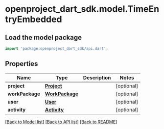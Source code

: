 # openproject_dart_sdk.model.TimeEntryEmbedded

## Load the model package
```dart
import 'package:openproject_dart_sdk/api.dart';
```

## Properties
Name | Type | Description | Notes
------------ | ------------- | ------------- | -------------
**project** | [**Project**](Project.md) |  | [optional] 
**workPackage** | [**WorkPackage**](WorkPackage.md) |  | [optional] 
**user** | [**User**](User.md) |  | [optional] 
**activity** | [**Activity**](Activity.md) |  | [optional] 

[[Back to Model list]](../README.md#documentation-for-models) [[Back to API list]](../README.md#documentation-for-api-endpoints) [[Back to README]](../README.md)


